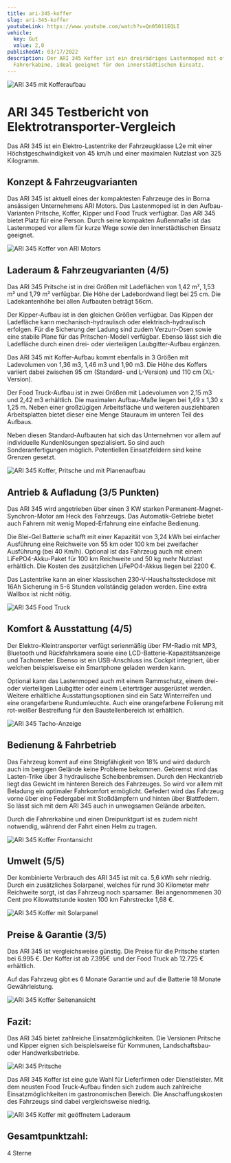 ```yaml
---
title: ari-345-koffer
slug: ari-345-koffer
youtubeLink: https://www.youtube.com/watch?v=Qn05011EQLI
vehicle:
  key: Gut
  value: 2,0
publishedAt: 03/17/2022
description: Der ARI 345 Koffer ist ein dreirädriges Lastenmoped mit offener
  Fahrerkabine, ideal geeignet für den innerstädtischen Einsatz.
---
```


![ARI 345 mit Kofferaufbau](/images/dsc_0071.png "ARI 345 mit Kofferaufbau ")

# ARI 345 Testbericht von Elektrotransporter-Vergleich

Das ARI 345 ist ein Elektro-Lastentrike der Fahrzeugklasse L2e mit einer Höchstgeschwindigkeit von 45 km/h und einer maximalen Nutzlast von 325 Kilogramm.

## Konzept & Fahrzeugvarianten

Das ARI 345 ist aktuell eines der kompaktesten Fahrzeuge des in Borna ansässigen Unternehmens ARI Motors. Das Lastenmoped ist in den Aufbau-Varianten Pritsche, Koffer, Kipper und Food Truck verfügbar. Das ARI 345 bietet Platz für eine Person. Durch seine kompakten Außenmaße ist das Lastenmoped vor allem für kurze Wege sowie den innerstädtischen Einsatz geeignet.

![ARI 345 Koffer von ARI Motors](/images/ari-345-koffer-mit-geöffneter-seitenklappe-und-solarpanel.jpg "ARI 345 Koffer von ARI Motors")

## Laderaum & Fahrzeugvarianten (4/5)

Das ARI 345 Pritsche ist in drei Größen mit Ladeflächen von 1,42 m², 1,53 m² und 1,79 m² verfügbar. Die Höhe der Ladebordwand liegt bei 25 cm. Die Ladekantenhöhe bei allen Aufbauten beträgt 56cm.

Der Kipper-Aufbau ist in den gleichen Größen verfügbar. Das Kippen der Ladefläche kann mechanisch-hydraulisch oder elektrisch-hydraulisch erfolgen. Für die Sicherung der Ladung sind zudem Verzurr-Ösen sowie eine stabile Plane für das Pritschen-Modell verfügbar. Ebenso lässt sich die Ladefläche durch einen drei- oder vierteiligen Laubgitter-Aufbau ergänzen.

Das ARI 345 mit Koffer-Aufbau kommt ebenfalls in 3 Größen mit Ladevolumen von 1,36 m3, 1,46 m3 und 1,90 m3. Die Höhe des Koffers variiert dabei zwischen 95 cm (Standard- und L-Version) und 110 cm (XL-Version).

Der Food Truck-Aufbau ist in zwei Größen mit Ladevolumen von 2,15 m3 und 2,42 m3 erhältlich. Die maximalen Aufbau-Maße liegen bei 1,49 x 1,30 x 1,25 m. Neben einer großzügigen Arbeitsfläche und weiteren ausziehbaren Arbeitsplatten bietet dieser eine Menge Stauraum im unteren Teil des Aufbaus.

Neben diesen Standard-Aufbauten hat sich das Unternehmen vor allem auf individuelle Kundenlösungen spezialisiert. So sind auch Sonderanfertigungen möglich. Potentiellen Einsatzfeldern sind keine Grenzen gesetzt.

![ARI 345 Koffer, Pritsche und mit Planenaufbau](/images/ari-345-fahrzeugvarianten.jpg "ARI 345 Koffer, Pritsche und mit Planenaufbau")

## Antrieb & Aufladung (3/5 Punkten)

Das ARI 345 wird angetrieben über einen 3 KW starken Permanent-Magnet-Synchron-Motor am Heck des Fahrzeugs. Das Automatik-Getriebe bietet auch Fahrern mit wenig Moped-Erfahrung eine einfache Bedienung.

Die Blei-Gel Batterie schafft mit einer Kapazität von 3,24 kWh bei einfacher Ausführung eine Reichweite von 55 km oder 100 km bei zweifacher Ausführung (bei 40 Km/h). Optional ist das Fahrzeug auch mit einem LiFePO4-Akku-Paket für 100 km Reichweite und 50 kg mehr Nutzlast erhältlich. Die Kosten des zusätzlichen LiFePO4-Akkus liegen bei 2200 €.

Das Lastentrike kann an einer klassischen 230-V-Haushaltssteckdose mit 16Ah Sicherung in 5-6 Stunden vollständig geladen werden. Eine extra Wallbox ist nicht nötig.

![ARI 345 Food Truck](/images/ari_345_food_truck_l_.png "ARI 345 Food Truck")

## Komfort & Ausstattung (4/5)

Der Elektro-Kleintransporter verfügt serienmäßig über FM-Radio mit MP3, Bluetooth und Rückfahrkamera sowie eine LCD-Batterie-Kapazitätsanzeige und Tachometer. Ebenso ist ein USB-Anschluss ins Cockpit integriert, über welchen beispielsweise ein Smartphone geladen werden kann.

Optional kann das Lastenmoped auch mit einem Rammschutz, einem drei- oder vierteiligen Laubgitter oder einem Leiterträger ausgerüstet werden. Weitere erhältliche Ausstattungsoptionen sind ein Satz Winterreifen und eine orangefarbene Rundumleuchte. Auch eine orangefarbene Folierung mit rot-weißer Bestreifung für den Baustellenbereich ist erhältlich.

![ARI 345 Tacho-Anzeige](/images/ari-345-tacho-anzeige.jpg "ARI 345 Tacho-Anzeige")

## Bedienung & Fahrbetrieb 

Das Fahrzeug kommt auf eine Steigfähigkeit von 18% und wird dadurch auch im bergigen Gelände keine Probleme bekommen. Gebremst wird das Lasten-Trike über 3 hydraulische Scheibenbremsen. Durch den Heckantrieb liegt das Gewicht im hinteren Bereich des Fahrzeuges. So wird vor allem mit Beladung ein optimaler Fahrkomfort ermöglicht. Gefedert wird das Fahrzeug vorne über eine Federgabel mit Stoßdämpfern und hinten über Blattfedern. So lässt sich mit dem ARI 345 auch in unwegsamen Gelände arbeiten.

Durch die Fahrerkabine und einen Dreipunktgurt ist es zudem nicht notwendig, während der Fahrt einen Helm zu tragen.

![ARI 345 Koffer Frontansicht](/images/ari-345-lastentrike-koffer-front.jpg "ARI 345 Koffer Frontansicht")

## Umwelt (5/5)

Der kombinierte Verbrauch des ARI 345 ist mit ca. 5,6 kWh sehr niedrig. Durch ein zusätzliches Solarpanel, welches für rund 30 Kilometer mehr Reichweite sorgt, ist das Fahrzeug noch sparsamer. Bei angenommenen 30 Cent pro Kilowattstunde kosten 100 km Fahrstrecke 1,68 €.

![ARI 345 Koffer mit Solarpanel](/images/ari-345-koffer-mit-solarpanel-nahansicht.jpg "ARI 345 Koffer mit Solarpanel")

## Preise & Garantie (3/5)

Das ARI 345 ist vergleichsweise günstig. Die Preise für die Pritsche starten bei 6.995 €. Der Koffer ist ab 7.395€  und der Food Truck ab 12.725 € erhältlich.

Auf das Fahrzeug gibt es 6 Monate Garantie und auf die Batterie 18 Monate Gewährleistung.

![ARI 345 Koffer Seitenansicht](/images/whatsapp-image-2021-07-ari_345-koffer.jpeg "ARI 345 Koffer Seitenansicht")

## Fazit:

Das ARI 345 bietet zahlreiche Einsatzmöglichkeiten. Die Versionen Pritsche und Kipper eignen sich beispielsweise für Kommunen, Landschaftsbau- oder Handwerksbetriebe.

![ARI 345 Pritsche](/images/345-front-1-.jpg "ARI 345 Pritsche")

Das ARI 345 Koffer ist eine gute Wahl für Lieferfirmen oder Dienstleister. Mit dem neusten Food Truck-Aufbau finden sich zudem auch zahlreiche Einsatzmöglichkeiten im gastronomischen Bereich. Die Anschaffungskosten des Fahrzeugs sind dabei vergleichsweise niedrig.

![ARI 345 Koffer mit geöffnetem Laderaum](/images/ari-345-koffer-mit-geöffnetem-laderaum.jpg "ARI 345 Koffer mit geöffnetem Laderaum")

## Gesamtpunktzahl:

4 Sterne

##
